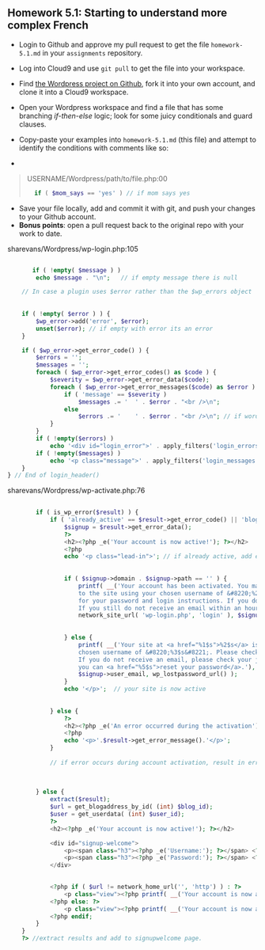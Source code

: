 ## Homework 5.1: Starting to understand more complex French

* Login to Github and approve my pull request to get the file `homework-5.1.md` in your `assignments` repository.
* Log into Cloud9 and use `git pull` to get the file into your workspace.
 
* Find [the Wordpress project on Github][wordpress], fork it into your own account, and clone it into a Cloud9 workspace.
* Open your Wordpress workspace and find a file that has some branching _if-then-else_ logic; look for some juicy conditionals and guard clauses.
* Copy-paste your examples into `homework-5.1.md` (this file) and attempt to identify the conditions with comments like so:
* 
> USERNAME/Wordpress/path/to/file.php:00
> ```php
>   if ( $mom_says == 'yes' ) // if mom says yes
> ```

* Save your file locally, add and commit it with git, and push your changes to your Github account.
* **Bonus points**: open a pull request back to the original repo with your work to date.

[wordpress]:https://github.com/Wordpress/Wordpress/



sharevans/Wordpress/wp-login.php:105

```php

       if ( !empty( $message ) )
		echo $message . "\n";   // if empty message there is null

	// In case a plugin uses $error rather than the $wp_errors object
    
    
	if ( !empty( $error ) ) {
		$wp_error->add('error', $error);
		unset($error); // if empty with error its an error
	}

	if ( $wp_error->get_error_code() ) {
		$errors = '';
		$messages = '';
		foreach ( $wp_error->get_error_codes() as $code ) {
			$severity = $wp_error->get_error_data($code);
			foreach ( $wp_error->get_error_messages($code) as $error ) {
				if ( 'message' == $severity )
					$messages .= '	' . $error . "<br />\n";
				else
					$errors .= '	' . $error . "<br />\n"; // if wordpress error get code, add message severity
			}
		}
		if ( !empty($errors) )
			echo '<div id="login_error">' . apply_filters('login_errors', $errors) . "</div>\n";
		if ( !empty($messages) )
			echo '<p class="message">' . apply_filters('login_messages', $messages) . "</p>\n";  // if empty with multiple errors its a login error
	}
} // End of login_header()

```
    
sharevans/Wordpress/wp-activate.php:76

```php
    
        if ( is_wp_error($result) ) {
			if ( 'already_active' == $result->get_error_code() || 'blog_taken' == $result->get_error_code() ) {
			    $signup = $result->get_error_data();
				?>
				<h2><?php _e('Your account is now active!'); ?></h2>
				<?php
				echo '<p class="lead-in">'; // if already active, add error code: blog taken, signup result, get error data
                
                
				if ( $signup->domain . $signup->path == '' ) {
					printf( __('Your account has been activated. You may now <a href="%1$s">log in</a> 
                    to the site using your chosen username of &#8220;%2$s&#8221;. Please check your email inbox at %3$s 
                    for your password and login instructions. If you do not receive an email, please check your junk or spam folder. 
                    If you still do not receive an email within an hour, you can <a href="%4$s">reset your password</a>.'), 
                    network_site_url( 'wp-login.php', 'login' ), $signup->user_login, $signup->user_email, wp_lostpassword_url() ); // if signup, activate account
                    
                    
				} else {
					printf( __('Your site at <a href="%1$s">%2$s</a> is active. You may now log in to your site using your 
                    chosen username of &#8220;%3$s&#8221;. Please check your email inbox at %4$s for your password and login instructions. 
                    If you do not receive an email, please check your junk or spam folder. If you still do not receive an email within an hour, 
                    you can <a href="%5$s">reset your password</a>.'), 'http://' . $signup->domain, $signup->domain, $signup->user_login, 
                    $signup->user_email, wp_lostpassword_url() ); 
				}
				echo '</p>';  // your site is now active
                
                
			} else {
				?>
				<h2><?php _e('An error occurred during the activation'); ?></h2>
				<?php
			    echo '<p>'.$result->get_error_message().'</p>';
			} 
            
            // if error occurs during account activation, result in error message
            
            
            
		} else {
			extract($result);
			$url = get_blogaddress_by_id( (int) $blog_id);
			$user = get_userdata( (int) $user_id);
			?>
			<h2><?php _e('Your account is now active!'); ?></h2>

			<div id="signup-welcome">
				<p><span class="h3"><?php _e('Username:'); ?></span> <?php echo $user->user_login ?></p>
				<p><span class="h3"><?php _e('Password:'); ?></span> <?php echo $password; ?></p>
			</div>
            

			<?php if ( $url != network_home_url('', 'http') ) : ?>
				<p class="view"><?php printf( __('Your account is now activated. <a href="%1$s">View your site</a> or <a href="%2$s">Log in</a>'), $url, $url . 'wp-login.php' ); ?></p>
			<?php else: ?>
				<p class="view"><?php printf( __('Your account is now activated. <a href="%1$s">Log in</a> or go back to the <a href="%2$s">homepage</a>.' ), network_site_url('wp-login.php', 'login'), network_home_url() ); ?></p>
			<?php endif;
		}
	}
	?> //extract results and add to signupwelcome page.
    
```